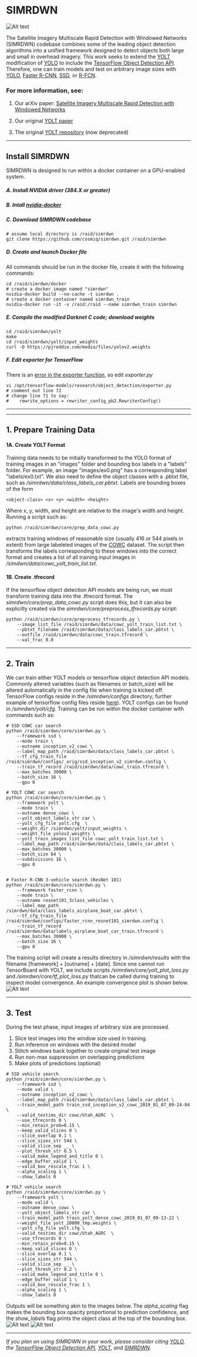 # SIMRDWN #


![Alt text](/results/__examples/header.jpg?raw=true "")

The Satellite Imagery Multiscale Rapid Detection with Windowed Networks (SIMRDWN) codebase combines some of the leading object detection algorithms into a unified framework designed to detect objects both large and small in overhead imagery.  This work seeks to extend the [YOLT](https://arxiv.org/abs/1805.09512) modification of [YOLO](https://pjreddie.com/darknet/yolo/) to include the [TensorFlow Object Detection API](https://github.com/tensorflow/models/tree/master/research/object_detection).  Therefore, one can train models and test on arbitrary image sizes with [YOLO](https://pjreddie.com/darknet/yolo/), [Faster R-CNN](https://arxiv.org/abs/1506.01497), [SSD](https://arxiv.org/abs/1512.02325), or [R-FCN](https://arxiv.org/abs/1605.06409).  

### For more information, see:

1. Our arXiv paper: [Satellite Imagery Multiscale Rapid Detection with Windowed Networks](https://arxiv.org/abs/1809.09978)

2. Our original [YOLT paper](https://arxiv.org/abs/1805.09512)

3. The original [YOLT repository](https://github.com/CosmiQ/yolt) (now deprecated)


____
## Install SIMRDWN

SIMRDWN is designed to run within a docker container on a GPU-enabled system.

##### A. Install NVIDIA driver (384.X or greater)  

##### B. Intall [nvidia-docker](https://github.com/NVIDIA/nvidia-docker)

##### C. Download SIMRDWN codebase

    # assume local directory is /raid/simrdwn
	git clone https://github.com/cosmiq/simrdwn.git /raid/simrdwn 

##### D. Create and launch Docker file

All commands should be run in the docker file, create it with the following commands:

    cd /raid/simrdwn/docker
	# create a docker image named "simrdwn"
    nvidia-docker build --no-cache -t simrdwn .   
	# create a docker container named simrdwn_train
    nvidia-docker run -it -v /raid:/raid --name simrdwn_train simrdwn  

##### E. Compile the modified Darknet C code; download weights

    cd /raid/simrdwn/yolt
    make
	cd /raid/simrdwn/yolt/input_weights
	curl -O https://pjreddie.com/media/files/yolov2.weights 

##### F. Edit exporter for TensorFlow

There is an [error in the exporter function](https://github.com/tensorflow/tensorflow/issues/16268), so edit _exporter.py_

	vi /opt/tensorflow-models/research/object_detection/exporter.py
	# comment out line 72
	# change line 71 to say:
	#    rewrite_options = rewriter_config_pb2.RewriterConfig()


____
____

## 1. Prepare Training Data



####  1A. Create YOLT Format

Training data needs to be initially transformed to the YOLO format of training images in an "images" folder and bounding box labels in a "labels" folder.  For example, an image "images/ex0.png" has a corresponding label "labels/ex0.txt". We also need to define the object classes with a .pbtxt file, such as _/simrdwn/data/class\_labels\_car.pbtxt_. Labels are bounding boxes of the form 

    <object-class> <x> <y> <width> <height>

Where x, y, width, and height are relative to the image's width and height.  Running a script such as:

	python /raid/simrdwn/core/prep_data_cowc.py 

extracts training windows of reasonable size (usually 416 or 544 pixels in extent) from large labeleled images of the [COWC](https://gdo152.llnl.gov/cowc/) dataset.  The script then transforms the labels corresponding to these windows into the correct format and creates a list of all training input images in _/simdwn/data/cowc\_yolt\_train\_list.txt_.


####  1B. Create .tfrecord 
If the tensorflow object detection API models are being run, we must transform training data into the .tfrecord format.  The _simrdwn/core/prep\_data\_cowc.py_ script does this, but it can also be explicitly created via the _simrdwn/core/preprocess\_tfrecords.py_ script: 
	
	python /raid/simrdwn/core/preprocess_tfrecords.py \
	    --image_list_file /raid/simrdwn/data/cowc_yolt_train_list.txt \
	    --pbtxt_filename /raid/simrdwn/data/class_labels_car.pbtxt \
	    --outfile /raid/simrdwn/data/cowc_train.tfrecord \
	    --val_frac 0.0

____

## 2. Train

We can train either YOLT models or tensorflow object detection API models. Commonly altered variables (such as filenames or batch\_size) will be altered automatically in the config file when training is kicked off.  TensorFlow configs reside in the _/simrdwn/configs_ directory; further example of tensorflow config files reside [here](https://github.com/tensorflow/models/tree/master/research/object_detection/samples/configs)). YOLT configs can be found in _/simrdwn/yolt/cfg_.  Training can be run within the docker container with commands such as:

	# SSD COWC car search
	python /raid/simrdwn/core/simrdwn.py \
		--framework ssd \
		--mode train \
		--outname inception_v2_cowc \
		--label_map_path /raid/simrdwn/data/class_labels_car.pbtxt \
		--tf_cfg_train_file /raid/simrdwn/configs/_orig/ssd_inception_v2_simrdwn.config \
		--train_tf_record /raid/simrdwn/data/cowc_train.tfrecord \
		--max_batches 30000 \
		--batch_size 16 \
		--gpu 0
		
	# YOLT COWC car search
	python /raid/simrdwn/core/simrdwn.py \
		--framework yolt \
		--mode train \
		--outname dense_cowc \
		--yolt_object_labels_str car \
		--yolt_cfg_file yolt.cfg  \
		--weight_dir /simrdwn/yolt/input_weights \
		--weight_file yolov2.weights \
		--yolt_train_images_list_file cowc_yolt_train_list.txt \
		--label_map_path /raid/simrdwn/data/class_labels_car.pbtxt \
		--max_batches 30000 \
		--batch_size 64 \
		--subdivisions 16 \
		--gpu 0
		
		
	# Faster R-CNN 3-vehicle search (ResNet 101)
	python /raid/simrdwn/core/simrdwn.py \
		--framework faster_rcnn \
		--mode train \
		--outname resnet101_3class_vehicles \
		--label_map_path /simrdwn/data/class_labels_airplane_boat_car.pbtxt \
		--tf_cfg_train_file /raid/simrdwn/configs/faster_rcnn_resnet101_simrdwn.config \
		--train_tf_record /raid/simrdwn/data/labels_airplane_boat_car_train.tfrecord \
		--max_batches 30000 \
		--batch_size 16 \
		--gpu 0
		

The training script will create a results directory in _/simrdwn/results_ with the filename [framework] + [outname] + [date].  Since one cannot run TensorBoard with YOLT, we include scripts _/simrdwn/core/yolt_plot_loss.py_ and _/simrdwn/core/tf_plot_loss.py_ thatcan be called during training to inspect model convergence.  An example convergence plot is shown below.
![Alt text](/results/__examples/tf_plot_loss.png?raw=true "Figure 1")

____

## 3. Test

During the test phase, input images of arbitrary size are processed.  

1.	Slice test images into the window size used in training.
2.  Run inference on windows with the desired model
3.  Stitch windows back together to create original test image
4.  Run non-max suppression on overlapping predictions
5.  Make plots of predictions (optional)

<a/>

	
	# SSD vehicle search
	python /raid/simrdwn/core/simrdwn.py \
		--framework ssd \
		--mode valid \
		--outname inception_v2_cowc \
		--label_map_path /raid/simrdwn/data/class_labels_car.pbtxt \
		--train_model_path train_ssd_inception_v2_cowc_2019_01_07_09-24-04 \
		--valid_testims_dir cowc/Utah_AGRC  \
		--use_tfrecords 0 \
		--min_retain_prob=0.15 \
		--keep_valid_slices 0 \
		--slice_overlap 0.1 \
		--slice_sizes_str 544 \
		--valid_slice_sep __ \
		--plot_thresh_str 0.5 \
		--valid_make_legend_and_title 0 \
		--edge_buffer_valid 1 \
		--valid_box_rescale_frac 1 \
		--alpha_scaling 1 \
		--show_labels 0
		
	# YOLT vehicle search
	python /raid/simrdwn/core/simrdwn.py \
		--framework yolt \
		--mode valid \
		--outname dense_cowc \
		--yolt_object_labels_str car \
		--train_model_path train_yolt_dense_cowc_2019_01_07_09-13-22 \
		--weight_file yolt_20000_tmp.weights \
		--yolt_cfg_file yolt.cfg \
		--valid_testims_dir cowc/Utah_AGRC  \
		--use_tfrecords 0 \
		--min_retain_prob=0.15 \
		--keep_valid_slices 0 \
		--slice_overlap 0.1 \
		--slice_sizes_str 544 \
		--valid_slice_sep __ \
		--plot_thresh_str 0.2 \
		--valid_make_legend_and_title 0 \
		--edge_buffer_valid 1 \
		--valid_box_rescale_frac 1 \
		--alpha_scaling 1 \
		--show_labels 0

Outputs will be something akin to the images below.  The _alpha\_scaling_ flag makes the bounding box opacity proportional to prediction confidence, and the _show\_labels_ flag prints the object class at the top of the bounding box.
![Alt text](/results/__examples/ex0.png?raw=true "Figure 2")
![Alt text](/results/__examples/ex1.png?raw=true "Figure 3")
	
	
____	
_If you plan on using SIMRDWN in your work, please consider citing [YOLO](https://arxiv.org/abs/1612.08242), the [TensorFlow Object Detection API](https://arxiv.org/abs/1611.10012), [YOLT](https://arxiv.org/abs/1805.09512), and [SIMRDWN](https://arxiv.org/abs/1809.09978)._
